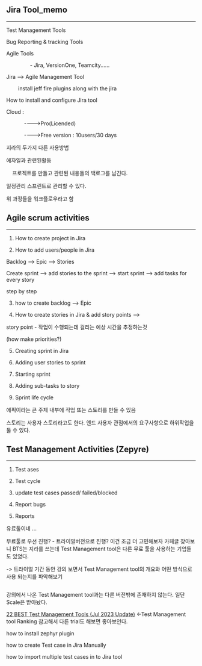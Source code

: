 ## Jira Tool_memo

---------

Test Management Tools

Bug Reporting & tracking Tools



Agile Tools

                - Jira, VersionOne, Teamcity......



Jira --> Agile Management Tool

        install jeff fire plugins along with the jira  

How to install and configure Jira tool


Cloud : 

            ---->Pro(Licended)

            ---->Free version : 10users/30 days 





지라의 두가지 다른 사용방법

에자일과 관련된활동

    프로젝트를 만들고 관련된 내용들의 백로그를 남긴다.

일정관리 스프린트로 관리할 수 있다.

위 과정들을 워크플로우라고 함



## Agile scrum activities

------------

1) How to create project in Jira
2. How to add users/people in Jira



Backlog --> Epic --> Stories

Create sprint --> add stories to the sprint --> start sprint --> add tasks for every story



step by step

3. how to create backlog --> Epic

4. How to create stories in Jira & add story points -->



story point - 작업이 수행되는데 걸리는 예상 시간을 추정하는것

(how make priorities?)

5. Creating sprint in Jira

6. Adding user stories to sprint

7. Starting sprint<img title="" src="file:///C:/Users/cyady/Desktop/project/github_blog/cyady.github.io/images/kinds of works.png" alt="">

8. Adding sub-tasks to story

9. Sprint life cycle



에픽이라는 큰 주제 내부에 작업 또는 스토리를 만들 수 있음

스토리는 사용자 스토리라고도 한다. 엔드 사용자 관점에서의 요구사항으로 하위작업을 둘 수 있다.



## Test Management Activities (Zepyre)

------------------

1. Test ases

2. Test cycle

3. update test cases passed/ failed/blocked

4. Report bugs

5. Reports

유료툴이네 ...



무료툴로 우선 진행? - 트라이얼버전으로 진행? 이건 조금 더 고민해보자 카페글 찾아보니 BTS는 지라를 쓰는데 Test Management tool은 다른 무료 툴을 사용하는 기업들도 있었다.



-> 트라이얼 기간 동안 강의 보면서 Test Management tool의 개요와 어떤 방식으로 사용 되는지를 파악해보기

<img title="" src="file:///C:/Users/cyady/Desktop/project/github_blog/cyady.github.io/images/Zephyr.png" alt="">



강의에서 나온 Test Management tool과는 다른 버전밖에 존재하지 않는다. 일단 Scale은 받아놨다.



[22 BEST Test Management Tools (Jul 2023 Update)](https://www.guru99.com/top-20-test-management-tools.html) <-Test Management tool Ranking 참고해서 다른 trial도 해보면 좋아보인다.



how to install zephyr plugin

how to create Test case in Jira Manually

how to import multiple test cases in to Jira tool


